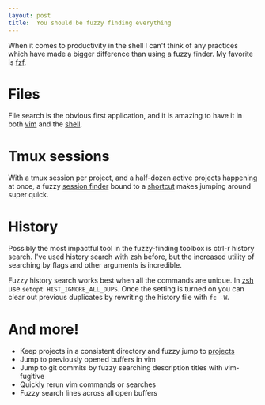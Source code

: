 ```yaml
---
layout: post
title:  You should be fuzzy finding everything
---
```


When it comes to productivity in the shell I can't think of any practices which
have made a bigger difference than using a fuzzy finder. My favorite is
[fzf](https://github.com/junegunn/fzf).

# Files

File search is the obvious first application, and it is amazing to have it in
both [vim](https://github.com/junegunn/fzf.vim#commands) and the
[shell](https://github.com/junegunn/fzf#files-and-directories).

# Tmux sessions

With a tmux session per project, and a half-dozen active projects happening at
once, a fuzzy [session
finder](https://github.com/natebosch/dotfiles/blob/master/bin/session_finder)
bound to a
[shortcut](https://github.com/natebosch/dotfiles/blob/39524e375f9748c0377d841e46add3b293f0e8e1/tmux.conf#L64)
makes jumping around super quick.

# History

Possibly the most impactful tool in the fuzzy-finding toolbox is ctrl-r history
search. I've used history search with zsh before, but the increased utility of
searching by flags and other arguments is incredible.

Fuzzy history search works best when all the commands are unique. In
[zsh](https://github.com/natebosch/dotfiles/blob/24b9ec6bb02b87f787b1a4d53d4b6f9b765e61e8/zshrc.d/history.zsh#L2)
use `setopt HIST_IGNORE_ALL_DUPS`. Once the setting is turned on you can clear
out previous duplicates by rewriting the history file with `fc -W`.

# And more!

- Keep projects in a consistent directory and fuzzy jump to
  [projects](https://github.com/natebosch/dotfiles/blob/master/bin/project)
- Jump to previously opened buffers in vim
- Jump to git commits by fuzzy searching description titles with vim-fugitive
- Quickly rerun vim commands or searches
- Fuzzy search lines across all open buffers
